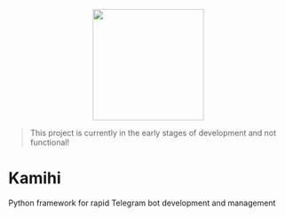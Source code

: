 <div align="center">
  <img src="https://api.iconify.design/flowbite:paper-plane-solid.svg?color=%231520A6" width="200" height="200">
</div>


> This project is currently in the early stages of development and not functional!

# Kamihi

Python framework for rapid Telegram bot development and management
